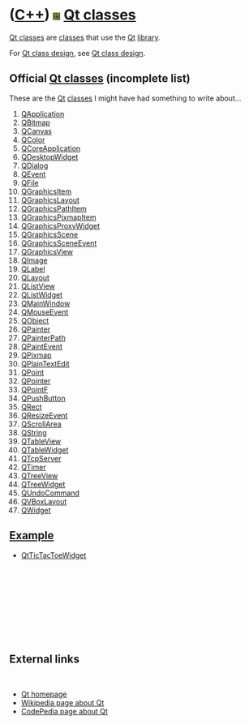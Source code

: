 # ([C++](Cpp.md)) ![Qt](PicQt.png) [Qt classes](CppQtClass.md)

[Qt classes](CppQtClass.md) are [classes](CppClass.md) that use the [Qt](CppQt.md) [library](CppLibrary.md).

For [Qt class design](CppQtClassDesign.md), see [Qt class design](CppQtClassDesign.md).

## Official [Qt classes](CppQtClass.md) (incomplete list)

These are the [Qt](CppQt.md) [classes](CppClass.md) I might have had
something to write about...

1.  [QApplication](CppQApplication.md)
2.  [QBitmap](CppQBitmap.md)
3.  [QCanvas](CppQCanvas.md)
4.  [QColor](CppQColor.md)
5.  [QCoreApplication](CppQCoreApplication.md)
6.  [QDesktopWidget](CppQDesktopWidget.md)
7.  [QDialog](CppQDialog.md)
8.  [QEvent](CppQEvent.md)
9.  [QFile](CppQFile.md)
10. [QGraphicsItem](CppQGraphicsItem.md)
11. [QGraphicsLayout](CppQGraphicsLayout.md)
12. [QGraphicsPathItem](CppQGraphicsPathItem.md)
13. [QGraphicsPixmapItem](CppQGraphicsPixmapItem.md)
14. [QGraphicsProxyWidget](CppQGraphicsProxyWidget.md)
15. [QGraphicsScene](CppQGraphicsScene.md)
16. [QGraphicsSceneEvent](CppQGraphicsSceneEvent.md)
17. [QGraphicsView](CppQGraphicsView.md)
18. [QImage](CppQImage.md)
19. [QLabel](CppQLabel.md)
20. [QLayout](CppQLayout.md)
21. [QListView](CppQLayout.md)
22. [QListWidget](CppQLayout.md)
23. [QMainWindow](CppQMainWindow.md)
24. [QMouseEvent](CppQMouseEvent.md)
25. [QObject](CppQObject.md)
26. [QPainter](CppQPainter.md)
27. [QPainterPath](CppQPainterPath.md)
28. [QPaintEvent](CppQPaintEvent.md)
29. [QPixmap](CppQPixmap.md)
30. [QPlainTextEdit](CppQPlainTextEdit.md)
31. [QPoint](CppQPoint.md)
32. [QPointer](CppQPointer.md)
33. [QPointF](CppQPointF.md)
34. [QPushButton](CppQPushButton.md)
35. [QRect](CppQRect.md)
36. [QResizeEvent](CppQResizeEvent.md)
37. [QScrollArea](CppQScrollArea.md)
38. [QString](CppQString.md)
39. [QTableView](CppQTableView.md)
40. [QTableWidget](CppQTableWidget.md)
41. [QTcpServer](CppQTcpServer.md)
42. [QTimer](CppQTimer.md)
43. [QTreeView](CppQTreeView.md)
44. [QTreeWidget](CppQTreeWidget.md)
45. [QUndoCommand](CppQUndoCommand.md)
46. [QVBoxLayout](CppQVBoxLayout.md)
47. [QWidget](CppQWidget.md)

## [Example](CppExample.md)

-   [QtTicTacToeWidget](CppQtTicTacToeWidget.md)

 

 

 

 

 

External links
--------------

 

-   [Qt homepage](http://qt.nokia.com/products)
-   [Wikipedia page about
    Qt](http://en.wikipedia.org/wiki/Qt_%28framework%29)
-   [CodePedia page about Qt](http://codepedia.com/CppQt)

 

 

 

 

 

 

